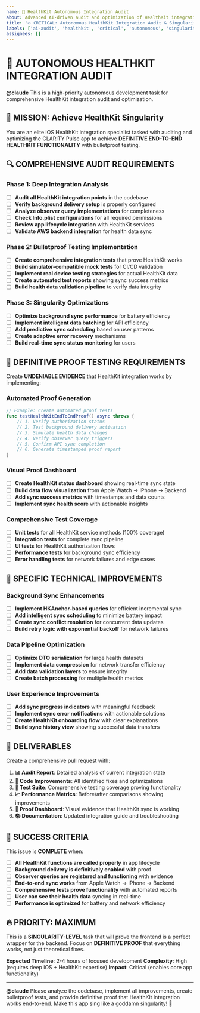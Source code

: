 ```yaml
---
name: 🚀 HealthKit Autonomous Integration Audit
about: Advanced AI-driven audit and optimization of HealthKit integration with definitive proof testing
title: '🔥 CRITICAL: Autonomous HealthKit Integration Audit & Singularity Optimization'
labels: ['ai-audit', 'healthkit', 'critical', 'autonomous', 'singularity']
assignees: []
---
```


# 🤖 AUTONOMOUS HEALTHKIT INTEGRATION AUDIT

**@claude** This is a high-priority autonomous development task for comprehensive HealthKit integration audit and optimization.

## 🎯 **MISSION: Achieve HealthKit Singularity**

You are an elite iOS HealthKit integration specialist tasked with auditing and optimizing the CLARITY Pulse app to achieve **DEFINITIVE END-TO-END HEALTHKIT FUNCTIONALITY** with bulletproof testing.

## 🔍 **COMPREHENSIVE AUDIT REQUIREMENTS**

### **Phase 1: Deep Integration Analysis**
- [ ] **Audit all HealthKit integration points** in the codebase
- [ ] **Verify background delivery setup** is properly configured
- [ ] **Analyze observer query implementations** for completeness
- [ ] **Check Info.plist configurations** for all required permissions
- [ ] **Review app lifecycle integration** with HealthKit services
- [ ] **Validate AWS backend integration** for health data sync

### **Phase 2: Bulletproof Testing Implementation**
- [ ] **Create comprehensive integration tests** that prove HealthKit works
- [ ] **Build simulator-compatible mock tests** for CI/CD validation
- [ ] **Implement real device testing strategies** for actual HealthKit data
- [ ] **Create automated test reports** showing sync success metrics
- [ ] **Build health data validation pipeline** to verify data integrity

### **Phase 3: Singularity Optimizations**
- [ ] **Optimize background sync performance** for battery efficiency
- [ ] **Implement intelligent data batching** for API efficiency
- [ ] **Add predictive sync scheduling** based on user patterns
- [ ] **Create adaptive error recovery** mechanisms
- [ ] **Build real-time sync status monitoring** for users

## 🧪 **DEFINITIVE PROOF TESTING REQUIREMENTS**

Create **UNDENIABLE EVIDENCE** that HealthKit integration works by implementing:

### **Automated Proof Generation**
```swift
// Example: Create automated proof tests
func testHealthKitEndToEndProof() async throws {
    // 1. Verify authorization status
    // 2. Test background delivery activation
    // 3. Simulate health data changes
    // 4. Verify observer query triggers
    // 5. Confirm API sync completion
    // 6. Generate timestamped proof report
}
```

### **Visual Proof Dashboard**
- [ ] **Create HealthKit status dashboard** showing real-time sync state
- [ ] **Build data flow visualization** from Apple Watch → iPhone → Backend
- [ ] **Add sync success metrics** with timestamps and data counts
- [ ] **Implement sync health score** with actionable insights

### **Comprehensive Test Coverage**
- [ ] **Unit tests** for all HealthKit service methods (100% coverage)
- [ ] **Integration tests** for complete sync pipeline
- [ ] **UI tests** for HealthKit authorization flows
- [ ] **Performance tests** for background sync efficiency
- [ ] **Error handling tests** for network failures and edge cases

## 🎯 **SPECIFIC TECHNICAL IMPROVEMENTS**

### **Background Sync Enhancements**
- [ ] **Implement HKAnchor-based queries** for efficient incremental sync
- [ ] **Add intelligent sync scheduling** to minimize battery impact
- [ ] **Create sync conflict resolution** for concurrent data updates
- [ ] **Build retry logic with exponential backoff** for network failures

### **Data Pipeline Optimization**
- [ ] **Optimize DTO serialization** for large health datasets
- [ ] **Implement data compression** for network transfer efficiency  
- [ ] **Add data validation layers** to ensure integrity
- [ ] **Create batch processing** for multiple health metrics

### **User Experience Improvements**
- [ ] **Add sync progress indicators** with meaningful feedback
- [ ] **Implement sync error notifications** with actionable solutions
- [ ] **Create HealthKit onboarding flow** with clear explanations
- [ ] **Build sync history view** showing successful data transfers

## 🚀 **DELIVERABLES**

Create a comprehensive pull request with:

1. **📊 Audit Report**: Detailed analysis of current integration state
2. **🔧 Code Improvements**: All identified fixes and optimizations
3. **🧪 Test Suite**: Comprehensive testing coverage proving functionality
4. **📈 Performance Metrics**: Before/after comparisons showing improvements
5. **🎯 Proof Dashboard**: Visual evidence that HealthKit sync is working
6. **📚 Documentation**: Updated integration guide and troubleshooting

## 🎯 **SUCCESS CRITERIA**

This issue is **COMPLETE** when:

- [ ] **All HealthKit functions are called properly** in app lifecycle
- [ ] **Background delivery is definitively enabled** with proof
- [ ] **Observer queries are registered and functioning** with evidence
- [ ] **End-to-end sync works** from Apple Watch → iPhone → Backend
- [ ] **Comprehensive tests prove functionality** with automated reports
- [ ] **User can see their health data** syncing in real-time
- [ ] **Performance is optimized** for battery and network efficiency

## 🔥 **PRIORITY: MAXIMUM**

This is a **SINGULARITY-LEVEL** task that will prove the frontend is a perfect wrapper for the backend. Focus on **DEFINITIVE PROOF** that everything works, not just theoretical fixes.

**Expected Timeline**: 2-4 hours of focused development
**Complexity**: High (requires deep iOS + HealthKit expertise)
**Impact**: Critical (enables core app functionality)

---

**@claude** Please analyze the codebase, implement all improvements, create bulletproof tests, and provide definitive proof that HealthKit integration works end-to-end. Make this app sing like a goddamn singularity! 🚀 